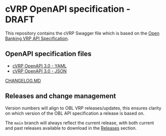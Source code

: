 # cVRP OpenAPI specification - DRAFT

This repository contains the cVRP Swagger file which is based on the [Open Banking VRP API Specification](https://github.com/OpenBankingUK/read-write-api-specs).

## OpenAPI specification files

- [cVRP OpenAPI 3.0 - YAML](./OpenAPI/cvrp-openapi.yaml)
- [cVRP OpenAPI 3.0 - JSON](./OpenAPI/cvrp-openapi.json)  

[CHANGELOG.MD](./OpenAPI/CHANGELOG.MD)

## Releases and change management

Version numbers will align to OBL VRP releases/updates, this ensures clarity on which version of the OBL API specification a release is based on.

The `main` branch will always reflect the current release, with both current and past releases available to download in the [Releases](https://github.com/OpenBankingUK/Commercial-VRP-API-Spec/releases) section.  
